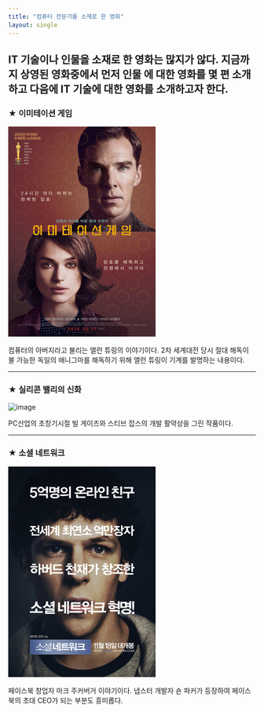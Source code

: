 ```yaml
--- 
title: "컴퓨터 전문가를 소재로 한 영화" 
layout: single 
--- 
```


IT 기술이나 인물을 소재로 한 영화는 많지가 않다. 지금까지 상영된 영화중에서 먼저 인물 에 대한 영화를 몇 편 소개하고 다음에 IT 기술에 대한 영화를 소개하고자 한다.
--- 

### ★ 이미테이션 게임 
![allen](/assets/images/allen.png) 

컴퓨터의 아버지라고 불리는 앨런 튜링의 이야기이다. 2차 세계대전 당시 절대 해독이 불 가능한 독일의 애니그마를 해독하기 위해 앨런 튜링이 기계를 발명하는 내용이다.  

--- 

### ★ 실리콘 밸리의 신화 
![image](https://user-images.githubusercontent.com/80013845/118204004-39a3d900-b498-11eb-8792-612d0ca656a5.png)

PC산업의 초창기시절 빌 게이츠와 스티브 잡스의 개발 활약상을 그린 작품이다. 

--- 
### ★ 소셜 네트워크 
[![mark](/assets/images/mark.png)](https://topclass.chosun.com/board/view.asp?catecode=J&tnu=201901100028) 

페이스북 창업자 마크 주커버거 이야기이다. 냅스터 개발자 숀 파커가 등장하여 페이스북의 초대 CEO가 되는 부분도 흥미롭다.
